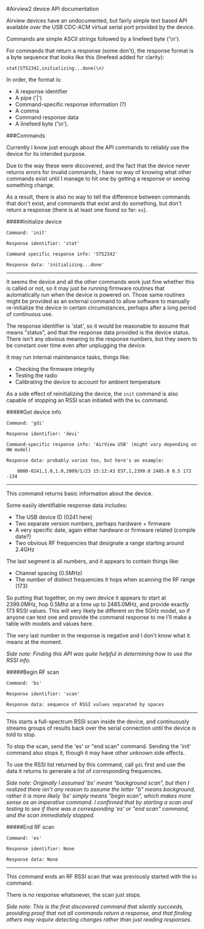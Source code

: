 #Airview2 device API documentation

Airview devices have an undocumented, but fairly simple text based API available 
over the USB CDC-ACM virtual serial port provided by the device.
            
Commands are simple ASCII strings followed by a linefeed byte ('\n').
            
For commands that return a response (some don't), the response format is a byte 
sequence that looks like this (linefeed added for clarity):
            
    stat|ST52342,initializing...done(\n)

In order, the format is:

* A response identifier
* A pipe ('|')
* Command-specific response information (?)
* A comma
* Command response data
* A linefeed byte ('\n').






###Commands

Currently I know just enough about the API commands to reliably use the device 
for its intended purpose. 

Due to the way these were discovered, and the fact that the device never returns 
errors for invalid commands, I have no way of knowing what other commands exist 
until I manage to hit one by getting a response or seeing something change.

As a result, there is also no way to tell the difference between commands that 
don't exist, and commands that exist and do something, but don't return a 
response (there is at least one found so far: `es`).




#####Initialize device 

    Command: 'init'
    
    Response identifier: 'stat'
        
    Command specific response info: 'ST52342'
        
    Response data: 'initializing...done'

------------------------------------------------------------

It seems the device and all the other commands work just fine whether this is
called or not, so it may just be running firmware routines that automatically 
run when the device is powered on. Those same routines might be provided as an 
external command to allow software to manually re-initialize the device in certain 
circumstances, perhaps after a long period of continuous use.
            
The response identifier is 'stat', so it would be reasonable to assume that 
means "status", and that the response data provided is the device status. There 
isn't any obvious meaning to the response numbers, but they seem to be constant 
over time even after unplugging the device.

It may run internal maintenance tasks, things like:

* Checking the firmware integrity
* Testing the radio
* Calibrating the device to account for ambient temperature

As a side effect of reinitializing the device, the `init` command is also capable 
of stopping an RSSI scan initiated with the `bs` command.


        
        
#####Get device info

    Command: 'gdi'

    Response identifier: 'devi'

    Command-specific response info: 'AirView USB' (might vary depending on HW model)

    Response data: probably varies too, but here's an example:

        0000-0241,1.0,1.0,2009/1/23 15:12:43 EST,1,2399.0 2485.0 0.5 173 -134
    
------------------------------------------------------------
        
This command returns basic information about the device. 
        
Some easily identifiable response data includes: 
        
* The USB device ID (0241 here)
* Two separate version numbers, perhaps hardware + firmware
* A very specific date, again either hardware or firmware related (compile date?)
* Two obvious RF frequencies that designate a range starting around 2.4GHz

The last segment is all numbers, and it appears to contain things like:

* Channel spacing (0.5MHz)
* The number of distinct frequencies it hops when scanning the RF range (173)

So putting that together, on my own device it appears to start at 2399.0MHz, 
hop 0.5Mhz at a time up to 2485.0MHz, and provide exactly 173 RSSI values. This
will very likely be different on the 5GHz model, so if anyone can test one and
provide the command response to me I'll make a table with models and values here.

The very last number in the response is negative and I don't know what it means 
at the moment.

*Side note: Finding this API was quite helpful in determining how to use the RSSI info.*





#####Begin RF scan

    Command: 'bs'

    Response identifier: 'scan'

    Response data: sequence of RSSI values separated by spaces

------------------------------------------------------------
            
This starts a full-spectrum RSSI scan inside the device, and continuously streams 
groups of results back over the serial connection until the device is told to
stop. 

To stop the scan, send the 'es' or "end scan" command. Sending the 'init' command 
also stops it, though it may have other unknown side effects.

To use the RSSI list returned by this command, call `gdi` first and use the data
it returns to generate a list of corresponding frequencies.

*Side note: Originally I assumed 'bs' meant "background scan", but then I realized 
there isn't any reason to assume the letter "b" means background, rather it is 
more likely 'bs' simply means "begin scan", which makes more sense as an imperative
command. I confirmed that by starting a scan and testing to see if there was a 
corresponding 'es' or "end scan" command, and the scan immediately stopped.*





#####End RF scan

    Command: 'es'

    Response identifier: None

    Response data: None

------------------------------------------------------------
            
This command ends an RF RSSI scan that was previously started with the `bs` command.

There is no response whatsoever, the scan just stops.

*Side note: This is the first discovered command that silently succeeds, providing 
proof that not all commands return a response, and that finding others may require
detecting changes rather than just reading responses.*

